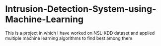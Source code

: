 # Intrusion-Detection-System-using-Machine-Learning
This is a project in which I have worked on NSL-KDD dataset and applied multiple machine learning algorithms to find best among them

